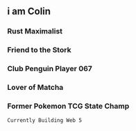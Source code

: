 ## i am Colin

### Rust Maximalist

### Friend to the Stork

### Club Penguin Player 067

### Lover of Matcha

### Former Pokemon TCG State Champ 

`Currently Building Web 5`


<!--
**colinstartneon/colinstartneon** is a ✨ _special_ ✨ repository because its `README.md` (this file) appears on your GitHub profile.

Here are some ideas to get you started:

- 🔭 I’m currently working on ...
- 🌱 I’m currently learning ...
- 👯 I’m looking to collaborate on ...
- 🤔 I’m looking for help with ...
- 💬 Ask me about ...
- 📫 How to reach me: ...
- 😄 Pronouns: ...
- ⚡ Fun fact: ...
-->
